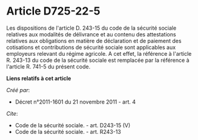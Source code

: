 # Article D725-22-5

Les dispositions de l'article D. 243-15 du code de la sécurité sociale relatives aux modalités de délivrance et au contenu
des attestations relatives aux obligations en matière de déclaration et de paiement des cotisations et contributions de
sécurité sociale sont applicables aux employeurs relevant du régime agricole. A cet effet, la référence à l'article R. 243-13
du code de la sécurité sociale est remplacée par la référence à l'article R. 741-5 du présent code.

**Liens relatifs à cet article**

_Créé par_:

  - Décret n°2011-1601 du 21 novembre 2011 - art. 4

_Cite_:

  - Code de la sécurité sociale. - art. D243-15 (V)
  - Code de la sécurité sociale. - art. R243-13
